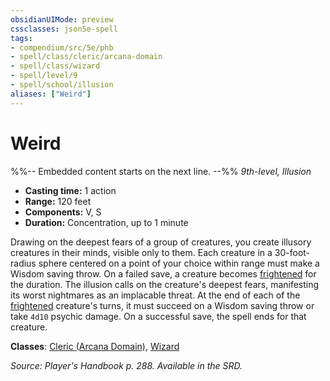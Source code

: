 ```yaml
---
obsidianUIMode: preview
cssclasses: json5e-spell
tags:
- compendium/src/5e/phb
- spell/class/cleric/arcana-domain
- spell/class/wizard
- spell/level/9
- spell/school/illusion
aliases: ["Weird"]
---
```

# Weird
%%-- Embedded content starts on the next line. --%%
*9th-level, Illusion*  

- **Casting time:** 1 action
- **Range:** 120 feet
- **Components:** V, S
- **Duration:** Concentration, up to 1 minute

Drawing on the deepest fears of a group of creatures, you create illusory creatures in their minds, visible only to them. Each creature in a 30-foot-radius sphere centered on a point of your choice within range must make a Wisdom saving throw. On a failed save, a creature becomes [frightened](/Systems/5e/rules/conditions.md#frightened) for the duration. The illusion calls on the creature's deepest fears, manifesting its worst nightmares as an implacable threat. At the end of each of the [frightened](/Systems/5e/rules/conditions.md#frightened) creature's turns, it must succeed on a Wisdom saving throw or take `4d10` psychic damage. On a successful save, the spell ends for that creature.

**Classes**: [Cleric (Arcana Domain)](/Systems/5e/classes/cleric-arcana-domain-scag.md), [Wizard](/Systems/5e/classes/wizard.md)

*Source: Player's Handbook p. 288. Available in the SRD.*